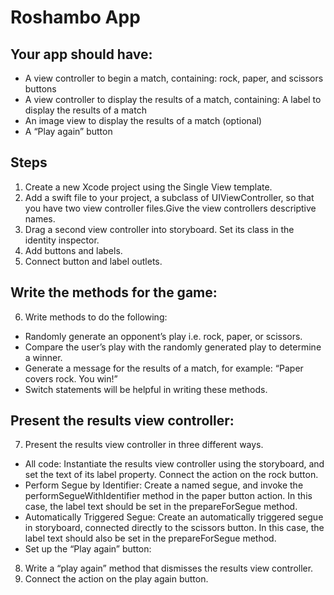 # Roshambo App

## Your app should have:
* A view controller to begin a match, containing: rock, paper, and scissors buttons
* A view controller to display the results of a match, containing: A label to display the results of a match
* An image view to display the results of a match (optional)
* A “Play again” button

## Steps

1. Create a new Xcode project using the Single View template.
2. Add a swift file to your project, a subclass of UIViewController, so that you have two view controller files.Give the view controllers descriptive names.
3. Drag a second view controller into storyboard. Set its class in the identity inspector.
4. Add buttons and labels. 
5. Connect button and label outlets.

## Write the methods for the game:
6. Write methods to do the following:
* Randomly generate an opponent’s play i.e. rock, paper, or scissors.
* Compare the user’s play with the randomly generated play to determine a winner.
* Generate a message for the results of a match, for example: “Paper covers rock. You win!”
* Switch statements will be helpful in writing these methods.

## Present the results view controller:
7. Present the results view controller in three different ways.
* All code: Instantiate the results view controller using the storyboard, and set the text of its label property. Connect the action on the rock button.
* Perform Segue by Identifier: Create a named segue, and invoke the performSegueWithIdentifier method in the paper button action. In this case, the label text should be set in the prepareForSegue method.
* Automatically Triggered Segue: Create an automatically triggered segue in storyboard, connected directly to the scissors button. In this case, the label text should also be set in the prepareForSegue method.
* Set up the “Play again” button:
8. Write a “play again” method that dismisses the results view controller.
9. Connect the action on the play again button.
